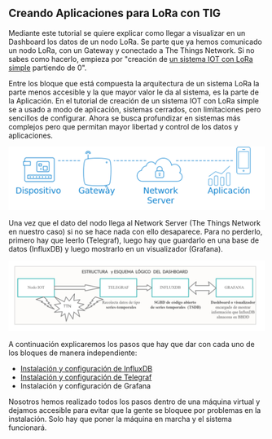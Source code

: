 ## Creando Aplicaciones para LoRa con TIG

Mediante este tutorial se quiere explicar como llegar a visualizar en un Dashboard los datos de un nodo LoRa. Se parte que ya hemos comunicado un nodo LoRa, con un Gateway y conectado a The Things Network. Si no sabes como hacerlo, empieza por "creación de [un sistema IOT con LoRa simple](../Sistema_Simple/Sist-Simple-LoRa.md) partiendo de 0".

Entre los bloque que está compuesta la arquitectura de un sistema LoRa la parte menos accesible y la que mayor valor le da al sistema, es la parte de la Aplicación. En el tutorial de creación de un sistema IOT con LoRa simple se a usado a modo de aplicación, sistemas cerrados, con limitaciones pero sencillos de configurar. Ahora se busca profundizar en sistemas más complejos pero que permitan mayor libertad y control de los datos y aplicaciones.

![](../Imagenes/architecture-texto.png)

Una vez que el dato del nodo llega al Network Server (The Things Network en nuestro caso) si no se hace nada con ello desaparece. Para no perderlo, primero hay que leerlo (Telegraf), luego hay que guardarlo en una base de datos (InfluxDB) y luego mostrarlo en un visualizador (Grafana).

![](./Imagenes/EsquemaTIG.png)

A continuación explicaremos los pasos que hay que dar con cada uno de los bloques de manera independiente:

- [Instalación y configuración de InfluxDB](./InfluxDB.md)
- [Instalación y configuración de Telegraf](./Telegraf.md)
- Instalación y configuración de Grafana

Nosotros hemos realizado todos los pasos dentro de una máquina virtual y dejamos accesible para evitar que la gente se bloquee por problemas en la instalación. Solo hay que poner la máquina en marcha y el sistema funcionará.

